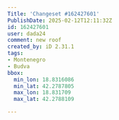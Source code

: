 ```yaml
---
Title: 'Changeset #162427601'
PublishDate: 2025-02-12T12:11:32Z
id: 162427601
user: dada24
comment: new roof
created_by: iD 2.31.1
tags:
- Montenegro
- Budva
bbox:
  min_lon: 18.8316086
  min_lat: 42.2787805
  max_lon: 18.831709
  max_lat: 42.2788109

---
```

